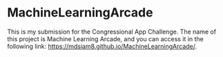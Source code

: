 # MachineLearningArcade
This is my submission for the Congressional App Challenge. The name of this project is Machine Learning Arcade, and you can access it in the following link: https://mdsiam8.github.io/MachineLearningArcade/.

